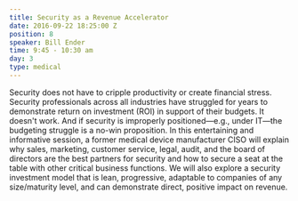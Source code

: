 ```yaml
---
title: Security as a Revenue Accelerator
date: 2016-09-22 18:25:00 Z
position: 8
speaker: Bill Ender
time: 9:45 - 10:30 am
day: 3
type: medical
---
```


Security does not have to cripple productivity or create financial stress. Security professionals across all industries have struggled for years to demonstrate return on investment (ROI) in support of their budgets. It doesn't work. And if security is improperly positioned—e.g., under IT—the budgeting struggle is a no-win proposition. In this entertaining and informative session, a former medical device manufacturer CISO will explain why sales, marketing, customer service, legal, audit, and the board of directors are the best partners for security and how to secure a seat at the table with other critical business functions. We will also explore a security investment model that is lean, progressive, adaptable to companies of any size/maturity level, and can demonstrate direct, positive impact on revenue.